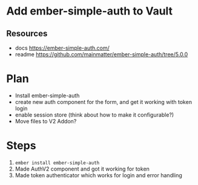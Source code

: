 # Add ember-simple-auth to Vault

## Resources

- docs https://ember-simple-auth.com/
- readme https://github.com/mainmatter/ember-simple-auth/tree/5.0.0

# Plan

- Install ember-simple-auth
- create new auth component for the form, and get it working with token login
- enable session store (think about how to make it configurable?)
- Move files to V2 Addon?

# Steps

1. `ember install ember-simple-auth`
2. Made AuthV2 component and got it working for token
3. Made token authenticator which works for login and error handling
